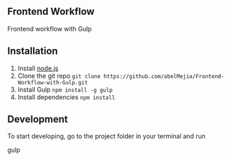 ##	Frontend Workflow

 Frontend workflow with Gulp

## Installation

1. Install [node.js](http://nodejs.org/)
2. Clone the git repo `git clone https://github.com/abelMejia/Frontend-Workflow-with-Gulp.git`
3. Install Gulp `npm install -g gulp`
4. Install dependencies `npm install`


##  Development

To start developing, go to the project folder in your terminal and run

gulp


